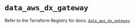 # `data_aws_dx_gateway`

Refer to the Terraform Registry for docs: [`data_aws_dx_gateway`](https://registry.terraform.io/providers/hashicorp/aws/6.3.0/docs/data-sources/dx_gateway).
